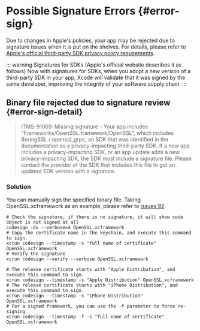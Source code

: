 # Possible Signature Errors {#error-sign}

Due to changes in Apple's policies, your app may be rejected due to signature issues when it is put on the shelves. For details, please refer to [Apple's official third-party SDK privacy policy requirements](https://developer.apple.com/support/third-party-SDK-requirements/).

::: warning Signatures for SDKs (Apple's official website describes it as follows)
Now with signatures for SDKs, when you adopt a new version of a third-party SDK in your app, Xcode will validate that it was signed by the same developer, improving the integrity of your software supply chain.
:::

## Binary file rejected due to signature review {#error-sign-detail}

> ITMS-91065: Missing signature - Your app includes "Frameworks/OpenSSL.framework/OpenSSL", which includes BoringSSL / openssl_grpc, an SDK that was identified in the documentation as a privacy-impacting third-party SDK. If a new app includes a privacy-impacting SDK, or an app update adds a new privacy-impacting SDK, the SDK must include a signature file. Please contact the provider of the SDK that includes this file to get an updated SDK version with a signature.

### Solution

You can manually sign the specified binary file. Taking OpenSSL.xcframework as an example, please refer to [issues 92](https://github.com/muzipiao/GMObjC/issues/92).

```shell
# Check the signature, if there is no signature, it will show code object is not signed at all
codesign -dv --verbose=4 OpenSSL.xcframework
# Copy the certificate name in the keychain, and execute this command to sign.
xcrun codesign --timestamp -s "full name of certificate" OpenSSL.xcframework
# Verify the signature
xcrun codesign --verify --verbose OpenSSL.xcframework

# The release certificate starts with "Apple Distribution", and execute this command to sign.
xcrun codesign --timestamp -s "Apple Distribution" OpenSSL.xcframework
# The release certificate starts with "iPhone Distribution", and execute this command to sign.
xcrun codesign --timestamp -s "iPhone Distribution" OpenSSL.xcframework
# For a signed framework, you can use the -f parameter to force re-signing
xcrun codesign --timestamp -f -s "full name of certificate" OpenSSL.xcframework
```
